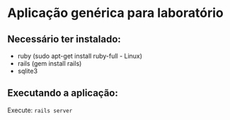 # Aplicação genérica para laboratório 

## Necessário ter instalado:

* ruby (sudo apt-get install ruby-full - Linux)
* rails (gem install rails)
* sqlite3

## Executando a aplicação:

Execute: ``` rails server ```
